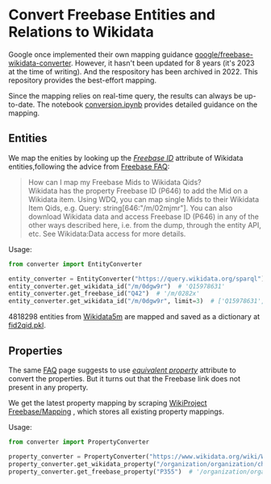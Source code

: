 # Convert Freebase Entities and Relations to Wikidata

Google once implemented their own mapping guidance [google/freebase-wikidata-converter](https://github.com/google/freebase-wikidata-converter). However, it hasn't been updated for 8 years (it's 2023 at the time of writing). And the respository has been archived in 2022. This repository provides the best-effort mapping.

Since the mapping relies on real-time query, the results can always be up-to-date. The notebook [conversion.ipynb](./conversion.ipynb) provides detailed guidance on the mapping.

## Entities

We map the enities by looking up the [*Freebase ID*](https://www.wikidata.org/wiki/Property:P646) attribute of Wikidata entities,following the advice from [Freebase FAQ](https://www.wikidata.org/wiki/Help:FAQ/Freebase#How_can_I_map_my_Freebase_Mids_to_Wikidata_Qids?):

> How can I map my Freebase Mids to Wikidata Qids? <br>
> Wikidata has the property Freebase ID (P646) to add the Mid on a Wikidata item. Using WDQ, you can map single Mids to their Wikidata Item Qids, e.g. Query: string[646:"/m/02mjmr"]. You can also download Wikidata data and access Freebase ID (P646) in any of the other ways described here, i.e. from the dump, through the entity API, etc. See Wikidata:Data access for more details. 

Usage:

```python
from converter import EntityConverter

entity_converter = EntityConverter("https://query.wikidata.org/sparql")
entity_converter.get_wikidata_id("/m/0dgw9r")  # 'Q15978631'
entity_converter.get_freebase_id("Q42")  # '/m/0282x'
entity_converter.get_wikidata_id("/m/0dgw9r", limit=3)  # ['Q15978631', 'Q5']
```

4818298 entities from [Wikidata5m](https://deepgraphlearning.github.io/project/wikidata5m) are mapped and saved as a dictionary at [fid2qid.pkl](artifacts/fid2qid.pkl).

## Properties

The same [FAQ](https://www.wikidata.org/wiki/Help:FAQ/Freebase#How_can_I_map_a_Wikidata_property_to_a_Freebase_property?) page suggests to use [*equivalent property*](https://www.wikidata.org/wiki/Property:P1628) attribute to convert the properties. But it turns out that the Freebase link does not present in any property.

We get the latest property mapping by scraping [WikiProject Freebase/Mapping](https://www.wikidata.org/wiki/Wikidata:WikiProject_Freebase/Mapping) , which stores all existing property mappings.

Usage:

```python
from converter import PropertyConverter

property_converter = PropertyConverter("https://www.wikidata.org/wiki/Wikidata:WikiProject_Freebase/Mapping")
property_converter.get_wikidata_property("/organization/organization/child")  # 'P355'
property_converter.get_freebase_property("P355")  # '/organization/organization/child'
```
